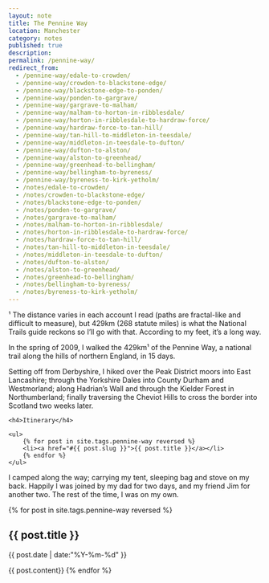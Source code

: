 ```yaml
---
layout: note
title: The Pennine Way
location: Manchester
category: notes
published: true
description:
permalink: /pennine-way/
redirect_from:
  - /pennine-way/edale-to-crowden/
  - /pennine-way/crowden-to-blackstone-edge/
  - /pennine-way/blackstone-edge-to-ponden/
  - /pennine-way/ponden-to-gargrave/
  - /pennine-way/gargrave-to-malham/
  - /pennine-way/malham-to-horton-in-ribblesdale/
  - /pennine-way/horton-in-ribblesdale-to-hardraw-force/
  - /pennine-way/hardraw-force-to-tan-hill/
  - /pennine-way/tan-hill-to-middleton-in-teesdale/
  - /pennine-way/middleton-in-teesdale-to-dufton/
  - /pennine-way/dufton-to-alston/
  - /pennine-way/alston-to-greenhead/
  - /pennine-way/greenhead-to-bellingham/
  - /pennine-way/bellingham-to-byreness/
  - /pennine-way/byreness-to-kirk-yetholm/
  - /notes/edale-to-crowden/
  - /notes/crowden-to-blackstone-edge/
  - /notes/blackstone-edge-to-ponden/
  - /notes/ponden-to-gargrave/
  - /notes/gargrave-to-malham/
  - /notes/malham-to-horton-in-ribblesdale/
  - /notes/horton-in-ribblesdale-to-hardraw-force/
  - /notes/hardraw-force-to-tan-hill/
  - /notes/tan-hill-to-middleton-in-teesdale/
  - /notes/middleton-in-teesdale-to-dufton/
  - /notes/dufton-to-alston/
  - /notes/alston-to-greenhead/
  - /notes/greenhead-to-bellingham/
  - /notes/bellingham-to-byreness/
  - /notes/byreness-to-kirk-yetholm/
---
```


<aside>¹ The distance varies in each account I read (paths are fractal-like and
difficult to measure), but 429km (268 statute miles) is what the National Trails
guide reckons so I’ll go with that. According to my feet, it’s a long
way.</aside>

<p>In the spring of 2009, I walked the 429km¹ of the Pennine Way, a national
trail along the hills of northern England, in 15 days.</p>

<p>Setting off from Derbyshire, I hiked over the Peak District moors into East
Lancashire; through the Yorkshire Dales into County Durham and Westmorland;
along Hadrian’s Wall and through the Kielder Forest in Northumberland; finally
traversing the Cheviot Hills to cross the border into Scotland two weeks
later.</p>

<aside class="sidebox">

    <h4>Itinerary</h4>

    <ul>
        {% for post in site.tags.pennine-way reversed %}
        <li><a href="#{{ post.slug }}">{{ post.title }}</a></li>
        {% endfor %}
    </ul>

</aside>

<p>I camped along the way; carrying my tent, sleeping bag and stove on my back.
Happily I was joined by my dad for two days, and my friend Jim for another two.
The rest of the time, I was on my own.</p>

{% for post in site.tags.pennine-way reversed %}

<h2 id="{{ post.slug }}">{{ post.title }}</h2>
<aside class="stamp">{{  post.date | date:"%Y-%m-%d" }}</aside>

{{ post.content}}
{% endfor %}
